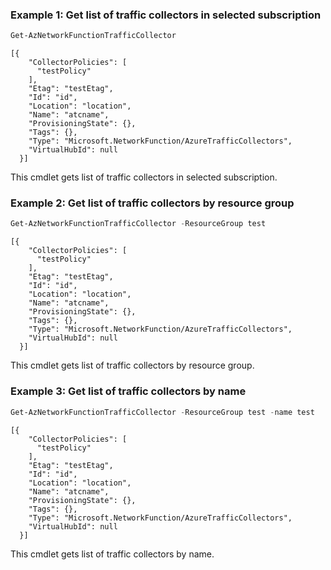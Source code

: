 ### Example 1: Get list of traffic collectors in selected subscription
```powershell
Get-AzNetworkFunctionTrafficCollector
```

```output
[{
    "CollectorPolicies": [
      "testPolicy"
    ],
    "Etag": "testEtag",
    "Id": "id",
    "Location": "location",
    "Name": "atcname",
    "ProvisioningState": {},
    "Tags": {},
    "Type": "Microsoft.NetworkFunction/AzureTrafficCollectors",
    "VirtualHubId": null
  }]
```

This cmdlet gets list of traffic collectors in selected subscription.

### Example 2: Get list of traffic collectors by resource group
```powershell
Get-AzNetworkFunctionTrafficCollector -ResourceGroup test
```

```output
[{
    "CollectorPolicies": [
      "testPolicy"
    ],
    "Etag": "testEtag",
    "Id": "id",
    "Location": "location",
    "Name": "atcname",
    "ProvisioningState": {},
    "Tags": {},
    "Type": "Microsoft.NetworkFunction/AzureTrafficCollectors",
    "VirtualHubId": null
  }]
```

This cmdlet gets list of traffic collectors by resource group.

### Example 3: Get list of traffic collectors by name
```powershell
Get-AzNetworkFunctionTrafficCollector -ResourceGroup test -name test
```

```output
[{
    "CollectorPolicies": [
      "testPolicy"
    ],
    "Etag": "testEtag",
    "Id": "id",
    "Location": "location",
    "Name": "atcname",
    "ProvisioningState": {},
    "Tags": {},
    "Type": "Microsoft.NetworkFunction/AzureTrafficCollectors",
    "VirtualHubId": null
  }]
```

This cmdlet gets list of traffic collectors by name.
